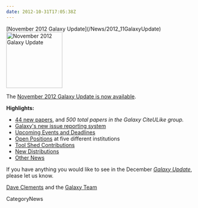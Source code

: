 ```yaml
---
date: 2012-10-31T17:05:38Z
---
```

<div class='newsItemHeader'>[November 2012 Galaxy Update](/News/2012_11GalaxyUpdate)</div>

<div class='right'><a href='/GalaxyUpdates/2012_11'><img src='/Images/Logos/GalaxyUpdate200.png' alt='November 2012 Galaxy Update' width=150 /></a></div>

The [November 2012 Galaxy Update is now available](/GalaxyUpdates/2012_11). 

**Highlights:**

* [44 new papers](/GalaxyUpdates/2012_11#new-papers), and *500 total papers in the Galaxy CiteULike group.*
* [Galaxy's new issue reporting system](/GalaxyUpdates/2012_11#new-trello-issue-board)
* [Upcoming Events and Deadlines](/GalaxyUpdates/2012_11#upcoming-events-and-deadlines)
* [Open Positions](/GalaxyUpdates/2012_11#whos-hiring) at five different institutions
* [Tool Shed Contributions](/GalaxyUpdates/2012_11#tool-shed-contributions)
* [New Distributions](/GalaxyUpdates/2012_11#new-distributions)
* [Other News](/GalaxyUpdates/2012_11#other-news)

If you have anything you would like to see in the December *[Galaxy Update](/GalaxyUpdates)*, please let us know.

[Dave Clements](/DaveClements) and the [Galaxy Team](/GalaxyTeam)


CategoryNews
